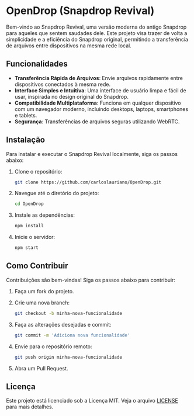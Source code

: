 # OpenDrop (Snapdrop Revival)

Bem-vindo ao Snapdrop Revival, uma versão moderna do antigo Snapdrop para aqueles que sentem saudades dele. Este projeto visa trazer de volta a simplicidade e a eficiência do Snapdrop original, permitindo a transferência de arquivos entre dispositivos na mesma rede local.

## Funcionalidades

- **Transferência Rápida de Arquivos**: Envie arquivos rapidamente entre dispositivos conectados à mesma rede.
- **Interface Simples e Intuitiva**: Uma interface de usuário limpa e fácil de usar, inspirada no design original do Snapdrop.
- **Compatibilidade Multiplataforma**: Funciona em qualquer dispositivo com um navegador moderno, incluindo desktops, laptops, smartphones e tablets.
- **Segurança**: Transferências de arquivos seguras utilizando WebRTC.

## Instalação

Para instalar e executar o Snapdrop Revival localmente, siga os passos abaixo:

1. Clone o repositório:

    ```sh
    git clone https://github.com/carloslauriano/OpenDrop.git
    ```

2. Navegue até o diretório do projeto:

    ```sh
    cd OpenDrop
    ```

3. Instale as dependências:

    ```sh
    npm install
    ```

4. Inicie o servidor:

    ```sh
    npm start
    ```

## Como Contribuir

Contribuições são bem-vindas! Siga os passos abaixo para contribuir:

1. Faça um fork do projeto.
2. Crie uma nova branch:

    ```sh
    git checkout -b minha-nova-funcionalidade
    ```

3. Faça as alterações desejadas e commit:

    ```sh
    git commit -m 'Adiciona nova funcionalidade'
    ```

4. Envie para o repositório remoto:

    ```sh
    git push origin minha-nova-funcionalidade
    ```

5. Abra um Pull Request.

## Licença

Este projeto está licenciado sob a Licença MIT. Veja o arquivo [LICENSE](LICENSE) para mais detalhes.
